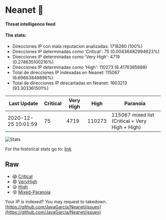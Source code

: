 # Neanet :hocho:
#### Threat intelligence feed
#### The stats:

- Direcciones IP con mala reputacion analizadas: 1718280 (100%)
- Direcciones IP determinadas como 'Critical':  75 (0.00436482994623%)
- Direcciones IP determinadas como 'Very High':  4719 (0.274635100216%)
- Direcciones IP determinadas como 'High':  110273 (6.4176385688)
- Total de direcciones IP indexadas en Neanet:  115067 (6.69663849896%)
- Total de direcciones IP descartadas en Neanet:  1603213 (93.303361501%)

| Last Update | Critical | Very High | High | Paranoia |
| --- | --- | --- | --- | --- |
| 2020-12-25 10:01:59 | 75 | 4719 | 110273 | 115067 mixed list (Critical + Very High + High)|

![Stats](https://docs.google.com/spreadsheets/d/e/2PACX-1vSnaNMIXVabIpDJjufMlzH7poXnshF3mgd8Is1g9ytUEzVsP5my4Trn8f-xkoLLQ38xpL3HtmUexLo6/pubchart?oid=501124687&format=image)

For the historical stats go to: [link](/stats.csv)
## Raw
- :scream: [Critical](https://raw.githubusercontent.com/JavaGarcia/Neanet/master/blacklists/neanet_critical.txt)
- :fearful: [VeryHigh](https://raw.githubusercontent.com/JavaGarcia/Neanet/master/blacklists/neanet_veryHigh.txtt)
- :frowning: [High](https://raw.githubusercontent.com/JavaGarcia/Neanet/master/blacklists/neanet_high.txt)
- :dizzy_face: [Mixed-Paranoia](https://raw.githubusercontent.com/JavaGarcia/Neanet/master/blacklists/neanet_all.txt)


Your IP is indexed? You may request to takedown. [https://github.com/JavaGarcia/Neanet/issues](https://github.com/JavaGarcia/Neanet/issues)


















































































































































































































































































































































































































































































































































































































































































































































































































































































































































































































































































































































































































































































































































































































































































































































































































































































































































































































































































































































































































































































































































































































































































































































































































































































































































































































































































































































































































































































































































































































































































































































